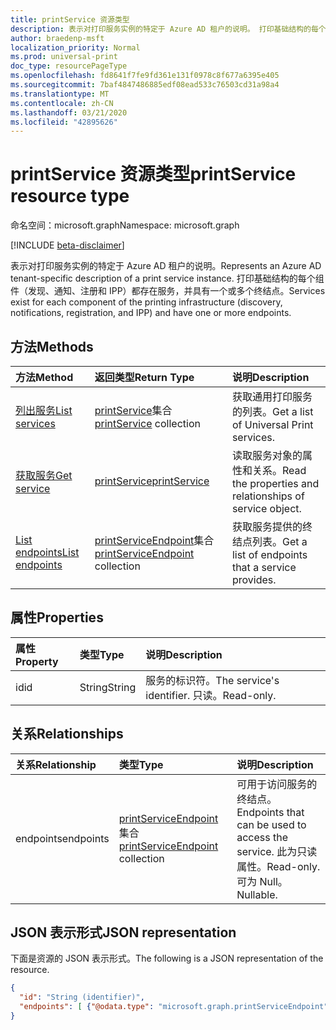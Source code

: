 ```yaml
---
title: printService 资源类型
description: 表示对打印服务实例的特定于 Azure AD 租户的说明。 打印基础结构的每个组件都有服务（例如，发现、通知、注册和 IPP），并且具有一个或多个终结点。
author: braedenp-msft
localization_priority: Normal
ms.prod: universal-print
doc_type: resourcePageType
ms.openlocfilehash: fd8641f7fe9fd361e131f0978c8f677a6395e405
ms.sourcegitcommit: 7baf4847486885edf08ead533c76503cd31a98a4
ms.translationtype: MT
ms.contentlocale: zh-CN
ms.lasthandoff: 03/21/2020
ms.locfileid: "42895626"
---
```

# <a name="printservice-resource-type"></a><span data-ttu-id="ee210-104">printService 资源类型</span><span class="sxs-lookup"><span data-stu-id="ee210-104">printService resource type</span></span>

<span data-ttu-id="ee210-105">命名空间：microsoft.graph</span><span class="sxs-lookup"><span data-stu-id="ee210-105">Namespace: microsoft.graph</span></span>

[!INCLUDE [beta-disclaimer](../../includes/beta-disclaimer.md)]

<span data-ttu-id="ee210-106">表示对打印服务实例的特定于 Azure AD 租户的说明。</span><span class="sxs-lookup"><span data-stu-id="ee210-106">Represents an Azure AD tenant-specific description of a print service instance.</span></span> <span data-ttu-id="ee210-107">打印基础结构的每个组件（发现、通知、注册和 IPP）都存在服务，并具有一个或多个终结点。</span><span class="sxs-lookup"><span data-stu-id="ee210-107">Services exist for each component of the printing infrastructure (discovery, notifications, registration, and IPP) and have one or more endpoints.</span></span>

## <a name="methods"></a><span data-ttu-id="ee210-108">方法</span><span class="sxs-lookup"><span data-stu-id="ee210-108">Methods</span></span>

| <span data-ttu-id="ee210-109">方法</span><span class="sxs-lookup"><span data-stu-id="ee210-109">Method</span></span>       | <span data-ttu-id="ee210-110">返回类型</span><span class="sxs-lookup"><span data-stu-id="ee210-110">Return Type</span></span> | <span data-ttu-id="ee210-111">说明</span><span class="sxs-lookup"><span data-stu-id="ee210-111">Description</span></span> |
|:-------------|:------------|:------------|
| [<span data-ttu-id="ee210-112">列出服务</span><span class="sxs-lookup"><span data-stu-id="ee210-112">List services</span></span>](../api/print-list-services.md) | <span data-ttu-id="ee210-113">[printService](printservice.md)集合</span><span class="sxs-lookup"><span data-stu-id="ee210-113">[printService](printservice.md) collection</span></span> | <span data-ttu-id="ee210-114">获取通用打印服务的列表。</span><span class="sxs-lookup"><span data-stu-id="ee210-114">Get a list of Universal Print services.</span></span> |
| [<span data-ttu-id="ee210-115">获取服务</span><span class="sxs-lookup"><span data-stu-id="ee210-115">Get service</span></span>](../api/printservice-get.md) | [<span data-ttu-id="ee210-116">printService</span><span class="sxs-lookup"><span data-stu-id="ee210-116">printService</span></span>](printservice.md) | <span data-ttu-id="ee210-117">读取服务对象的属性和关系。</span><span class="sxs-lookup"><span data-stu-id="ee210-117">Read the properties and relationships of service object.</span></span> |
| [<span data-ttu-id="ee210-118">List endpoints</span><span class="sxs-lookup"><span data-stu-id="ee210-118">List endpoints</span></span>](../api/printservice-list-endpoints.md) | <span data-ttu-id="ee210-119">[printServiceEndpoint](printserviceendpoint.md)集合</span><span class="sxs-lookup"><span data-stu-id="ee210-119">[printServiceEndpoint](printserviceendpoint.md) collection</span></span> | <span data-ttu-id="ee210-120">获取服务提供的终结点列表。</span><span class="sxs-lookup"><span data-stu-id="ee210-120">Get a list of endpoints that a service provides.</span></span> |

## <a name="properties"></a><span data-ttu-id="ee210-121">属性</span><span class="sxs-lookup"><span data-stu-id="ee210-121">Properties</span></span>
| <span data-ttu-id="ee210-122">属性</span><span class="sxs-lookup"><span data-stu-id="ee210-122">Property</span></span>     | <span data-ttu-id="ee210-123">类型</span><span class="sxs-lookup"><span data-stu-id="ee210-123">Type</span></span>        | <span data-ttu-id="ee210-124">说明</span><span class="sxs-lookup"><span data-stu-id="ee210-124">Description</span></span> |
|:-------------|:------------|:------------|
|<span data-ttu-id="ee210-125">id</span><span class="sxs-lookup"><span data-stu-id="ee210-125">id</span></span>|<span data-ttu-id="ee210-126">String</span><span class="sxs-lookup"><span data-stu-id="ee210-126">String</span></span>|<span data-ttu-id="ee210-127">服务的标识符。</span><span class="sxs-lookup"><span data-stu-id="ee210-127">The service's identifier.</span></span> <span data-ttu-id="ee210-128">只读。</span><span class="sxs-lookup"><span data-stu-id="ee210-128">Read-only.</span></span>|

## <a name="relationships"></a><span data-ttu-id="ee210-129">关系</span><span class="sxs-lookup"><span data-stu-id="ee210-129">Relationships</span></span>
| <span data-ttu-id="ee210-130">关系</span><span class="sxs-lookup"><span data-stu-id="ee210-130">Relationship</span></span> | <span data-ttu-id="ee210-131">类型</span><span class="sxs-lookup"><span data-stu-id="ee210-131">Type</span></span>        | <span data-ttu-id="ee210-132">说明</span><span class="sxs-lookup"><span data-stu-id="ee210-132">Description</span></span> |
|:-------------|:------------|:------------|
|<span data-ttu-id="ee210-133">endpoints</span><span class="sxs-lookup"><span data-stu-id="ee210-133">endpoints</span></span>|<span data-ttu-id="ee210-134">[printServiceEndpoint](printserviceendpoint.md)集合</span><span class="sxs-lookup"><span data-stu-id="ee210-134">[printServiceEndpoint](printserviceendpoint.md) collection</span></span>| <span data-ttu-id="ee210-135">可用于访问服务的终结点。</span><span class="sxs-lookup"><span data-stu-id="ee210-135">Endpoints that can be used to access the service.</span></span> <span data-ttu-id="ee210-136">此为只读属性。</span><span class="sxs-lookup"><span data-stu-id="ee210-136">Read-only.</span></span> <span data-ttu-id="ee210-137">可为 Null。</span><span class="sxs-lookup"><span data-stu-id="ee210-137">Nullable.</span></span>|

## <a name="json-representation"></a><span data-ttu-id="ee210-138">JSON 表示形式</span><span class="sxs-lookup"><span data-stu-id="ee210-138">JSON representation</span></span>

<span data-ttu-id="ee210-139">下面是资源的 JSON 表示形式。</span><span class="sxs-lookup"><span data-stu-id="ee210-139">The following is a JSON representation of the resource.</span></span>

<!-- {
  "blockType": "resource",
  "optionalProperties": [

  ],
  "@odata.type": "microsoft.graph.printService",
  "keyProperty": "id",
  "baseType":"microsoft.graph.entity"
}-->

```json
{
  "id": "String (identifier)",
  "endpoints": [ {"@odata.type": "microsoft.graph.printServiceEndpoint"} ]
}

```

<!-- uuid: 8fcb5dbc-d5aa-4681-8e31-b001d5168d79
2015-10-25 14:57:30 UTC -->
<!-- {
  "type": "#page.annotation",
  "description": "printService resource",
  "keywords": "",
  "section": "documentation",
  "tocPath": ""
}-->
